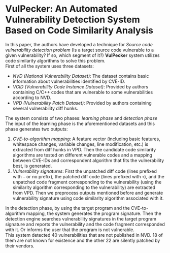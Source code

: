 # VulPecker: An Automated Vulnerability Detection System Based on Code Similarity Analysis  
In this paper, the authors have developed a technique for *Source code vulnerability detection problem* (Is a target source code vulnerable to a given vulnerability? If so, which segment of it?) **VulPecker** system utilizes code similarity algorithms to solve this problem.  
First of all the system uses three datasets:
- *NVD (National Vulnerability Dataset)*: The dataset contains basic information about vulnerabilities identified by CVE-ID.
- *VCID (Vulnerability Code Instance Dataset)*: Provided by authors containing C/C++ codes that are vulnerable to some vulnerabilities according to NVD.
- *VPD (Vulnerability Patch Dataset)*: Provided by authors containing several vulnerability diff hunks.
  
The system consists of two phases: *learning phase* and *detection phase*  
The input of the learning phase is the aforementioned datasets and this phase generates two outputs: 
1. *CVE-to-algorithm mapping*: A feature vector (including basic features, whitespace changes, variable changes, line modification, etc.) is extracted from diff hunks in VPD. Then the candidate code similarity algorithms are tested on different vulnerable codes and a mapping between CVE-IDs and correspondent algorithm that fits the vulnerability best, is generated.
2. *Vulnerability signatures*: First the unpatched diff code (lines prefixed with `-` or no prefix), the patched diff code (lines prefixed with `+`), and the unpatched code fragment corresponding to the vulnerability (using the similarity algorithm corresponding to the vulnerability) are extracted from VPD. Then we preprocess outputs mentioned before and generate vulnerability signature using code similarity algorithm associated with it.
  
In the detection phase, by using the target program and the CVE-to-algorithm mapping, the system generates the program signature. Then the detection engine searches vulnerability signatures in the target program signature and reports the vulnerability and the code fragment corresponded with it. Or informs the user that the program is not vulnerable.  
This system detected 40 vulnerabilities that are not published in NVD. 18 of them are not known for existence and the other 22 are silently patched by their vendors.

